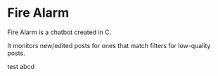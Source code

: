 # Fire Alarm

Fire Alarm is a chatbot created in C.

It monitors new/edited posts for ones that match filters for low-quality posts.

test
abcd


